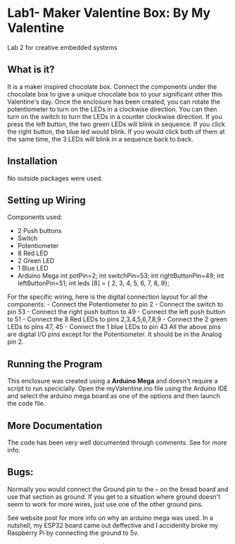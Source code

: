 # Lab1- Maker Valentine Box: By My Valentine
Lab 2 for creative embedded systems

## What is it?

It is a maker inspired chocolate box. Connect the components under the chocolate box to give a unique chocolate box to your significant other this Valentine's day.
Once the enclosure has been created, you can rotate the potentiometer to turn on the LEDs in a clockwise direction. You can then turn on the switch to turn the LEDs in a counter clockwise direction. If you press the left button, the two green LEDs will blink in sequence. If you click the right button, the blue led would blink. If you would click both of them at the same time, the 3 LEDs will blink in a sequence back to back.

## Installation 

No outside packages were used.


## Setting up Wiring
Components used:
  - 2 Push buttons
  - Switch 
  - Potentiometer
  - 8 Red LED
  - 2 Green LED
  - 1 Blue LED
  - Arduino Mega 
int potPin=2;
int switchPin=53;
int rightButtonPin=49;
int leftButtonPin=51;
int leds [8] = { 2, 3, 4, 5, 6, 7, 8, 9}; 

For the specific wiring, here is the digital connection layout for all the components:
    - Connect the Potentiometer to pin 2
    - Connect the switch to pin 53
    - Connect the right push button to 49
    - Connect the left push button to 51
    - Connect the 8 Red LEDs to pins 2,3,4,5,6,7,8,9
    - Connect the 2 green LEDs to pins 47, 45
    - Connect the 1 blue LEDs to pin 43
All the above pins are digital I/O pins except for the Potentiometer. It should be in the Analog pin 2.

## Running the Program
This enclosure was created using a **Arduino Mega** and doesn't require a script to run specicially. Open the myValentine.ino file using the Arduino IDE and select the arduino mega board as one of the options and then launch the code file.


## More Documentation

The code has been very well documented through comments. See for more info. 

## Bugs:

Normally you would connect the Ground pin to the **-** on the bread board and use that section as ground. If you get to a situation where ground doesn't seem to work for more wires, just use one of the other ground pins.

See website post for more info on why an arduino mega was used. In a nutshell, my ESP32 board came out deffective and I accidenlty broke my Raspberry Pi by connecting the ground to 5v. 
